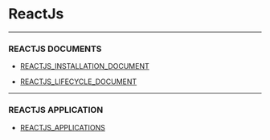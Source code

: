 # ReactJs

--- 

### REACTJS DOCUMENTS

* [REACTJS_INSTALLATION_DOCUMENT](https://github.com/adarshkumarsingh83/reactjs/blob/master/DOCUMENT/REACTJS_INSTALLATION_README.md)

* [REACTJS_LIFECYCLE_DOCUMENT](https://github.com/adarshkumarsingh83/reactjs/blob/master/DOCUMENT/REACTJS_LIFECYCLE_README.md)


---

### REACTJS APPLICATION 

* [REACTJS_APPLICATIONS](https://github.com/adarshkumarsingh83/reactjs/tree/master/APPLICATIONS)
